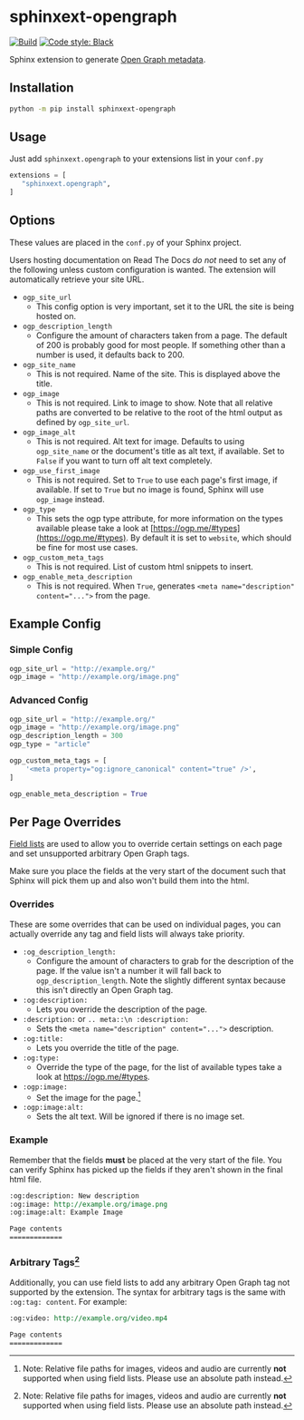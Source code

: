 # sphinxext-opengraph

[![Build](https://github.com/wpilibsuite/sphinxext-opengraph/workflows/Test%20and%20Deploy/badge.svg)](https://github.com/wpilibsuite/sphinxext-opengraph/actions)
[![Code style: Black](https://img.shields.io/badge/code%20style-Black-000000.svg)](https://github.com/psf/black)

Sphinx extension to generate [Open Graph metadata](https://ogp.me/).

## Installation

```sh
python -m pip install sphinxext-opengraph
```

## Usage
Just add `sphinxext.opengraph` to your extensions list in your `conf.py`

```python
extensions = [
   "sphinxext.opengraph",
]
```
## Options
These values are placed in the `conf.py` of your Sphinx project.

Users hosting documentation on Read The Docs *do not* need to set any of the following unless custom configuration is wanted. The extension will automatically retrieve your site URL.

* `ogp_site_url`
    * This config option is very important, set it to the URL the site is being hosted on. 
* `ogp_description_length`
    * Configure the amount of characters taken from a page. The default of 200 is probably good for most people. If something other than a number is used, it defaults back to 200. 
* `ogp_site_name`
    * This is not required. Name of the site. This is displayed above the title.
* `ogp_image`
    * This is not required. Link to image to show. Note that all relative paths are converted to be relative to the root of the html output as defined by `ogp_site_url`.
* `ogp_image_alt`
    * This is not required. Alt text for image. Defaults to using `ogp_site_name` or the document's title as alt text, if available. Set to `False` if you want to turn off alt text completely.
* `ogp_use_first_image`
    * This is not required. Set to `True` to use each page's first image, if available. If set to `True` but no image is found, Sphinx will use `ogp_image` instead.
* `ogp_type`
    * This sets the ogp type attribute, for more information on the types available please take a look at [https://ogp.me/#types](https://ogp.me/#types). By default it is set to `website`, which should be fine for most use cases.
* `ogp_custom_meta_tags`
    * This is not required. List of custom html snippets to insert.
* `ogp_enable_meta_description`
    * This is not required. When `True`, generates `<meta name="description" content="...">` from the page.

## Example Config

### Simple Config

```python
ogp_site_url = "http://example.org/"
ogp_image = "http://example.org/image.png"
```

### Advanced Config

```python
ogp_site_url = "http://example.org/"
ogp_image = "http://example.org/image.png"
ogp_description_length = 300
ogp_type = "article"

ogp_custom_meta_tags = [
    '<meta property="og:ignore_canonical" content="true" />',
]

ogp_enable_meta_description = True
```

## Per Page Overrides
[Field lists](https://www.sphinx-doc.org/en/master/usage/restructuredtext/field-lists.html) are used to allow you to override certain settings on each page and set unsupported arbitrary Open Graph tags.

Make sure you place the fields at the very start of the document such that Sphinx will pick them up and also won't build them into the html.

### Overrides
These are some overrides that can be used on individual pages, you can actually override any tag and field lists will always take priority.

* `:og_description_length:`
  * Configure the amount of characters to grab for the description of the page. If the value isn't a number it will fall back to `ogp_description_length`. Note the slightly different syntax because this isn't directly an Open Graph tag.
* `:og:description:`
  * Lets you override the description of the page.
* `:description:` or `.. meta::\n :description:`
  * Sets the `<meta name="description" content="...">` description.
* `:og:title:`
  * Lets you override the title of the page.
* `:og:type:`
  * Override the type of the page, for the list of available types take a look at https://ogp.me/#types.
* `:ogp:image:`
  * Set the image for the page.[^1]
* `:ogp:image:alt:`
  * Sets the alt text. Will be ignored if there is no image set.

### Example
Remember that the fields **must** be placed at the very start of the file. You can verify Sphinx has picked up the fields if they aren't shown in the final html file.

```rst
:og:description: New description
:og:image: http://example.org/image.png
:og:image:alt: Example Image

Page contents
=============
```

### Arbitrary Tags[^1]
Additionally, you can use field lists to add any arbitrary Open Graph tag not supported by the extension. The syntax for arbitrary tags is the same with `:og:tag: content`. For example:

```rst
:og:video: http://example.org/video.mp4

Page contents
=============
```

[^1]: Note: Relative file paths for images, videos and audio are currently **not** supported when using field lists. Please use an absolute path instead.
